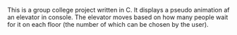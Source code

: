 This is a group college project written in C. It displays a pseudo animation af an elevator in console. The elevator moves based on how many people wait for it on each floor (the number of which can be chosen by the user). 
